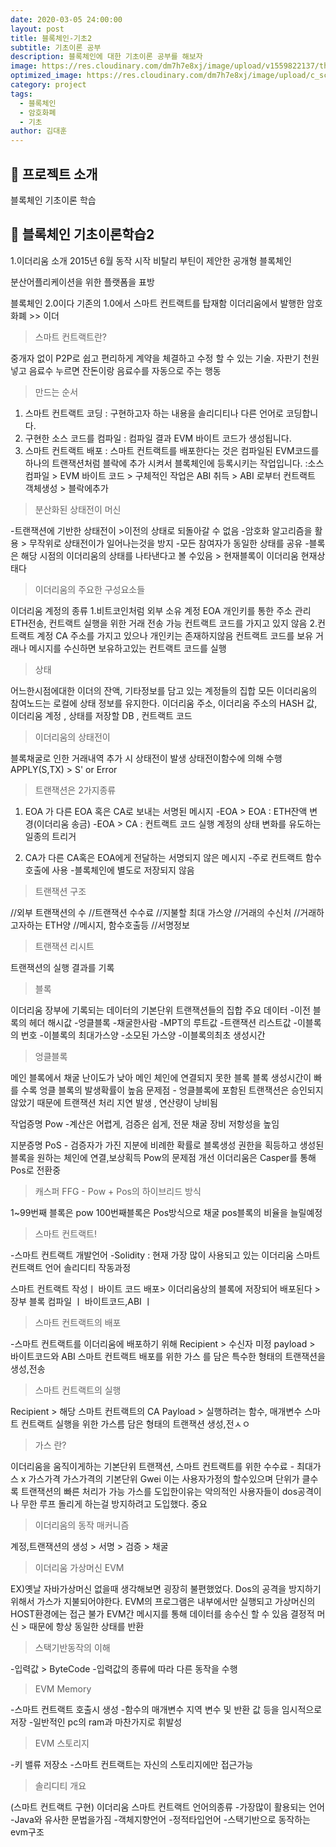 ```yaml
---
date: 2020-03-05 24:00:00
layout: post
title: 블록체인-기초2
subtitle: 기초이론 공부
description: 블록체인에 대한 기초이론 공부를 해보자
image: https://res.cloudinary.com/dm7h7e8xj/image/upload/v1559822137/theme11_vei7iw.jpg
optimized_image: https://res.cloudinary.com/dm7h7e8xj/image/upload/c_scale,w_380/v1559822137/theme11_vei7iw.jpg
category: project
tags:
  - 블록체인
  - 암호화폐
  - 기초
author: 김대훈
---
```


## 🎤 프로젝트 소개

블록체인 기초이론 학습

## 🎤 블록체인 기초이론학습2

1.이더리움 소개
2015년 6월 동작 시작 비탈리 부틴이 제안한 공개형 블록체인

분산어플리케이션을 위한 플랫폼을 표방

블록체인 2.0이다 기존의 1.0에서 스마트 컨트랙트를 탑재함
이더리움에서 발행한 암호화폐 >> 이더

> 스마트 컨트랙트란?

중개자 없이 P2P로 쉽고 편리하게 계약을 체결하고 수정 할 수 있는 기술.
자판기 천원 넣고 음료수 누르면 잔돈이랑 음료수를 자동으로 주는 행동

> 만드는 순서

1. 스마트 컨트랙트 코딩 : 구현하고자 하는 내용을 솔리디티나 다른 언어로 코딩합니다.
2. 구현한 소스 코드를 컴파일 : 컴파일 결과 EVM 바이트 코드가 생성됩니다.
3. 스마트 컨트랙트 배포 : 스마트 컨트랙트를 배포한다는 것은 컴파일된 EVM코드를 하나의 트랜잭션처럼 블락에 추가
   시켜서 블록체인에 등록시키는 작업입니다.
   :소스 컴파일 > EVM 바이트 코드 > 구체적인 작업은 ABI 취득 > ABI 로부터 컨트랙트 객체생성 > 블락에추가

> 분산화된 상태전이 머신

-트랜잭션에 기반한 상태전이 >이전의 상태로 되돌아갈 수 없음 -암호화 알고리즘을 활용 > 무작위로 상태전이가 일어나는것을 방지 -모든 참여자가 동일한 상태를 공유 -블록은 해당 시점의 이더리움의 상태를 나타낸다고 볼 수있음 > 현재블록이 이더리움 현재상태다

> 이더리움의 주요한 구성요소들

이더리움 계정의 종류 1.비트코인처럼 외부 소유 계정 EOA
개인키를 통한 주소 관리
ETH전송, 컨트랙트 실행을 위한 거래 전송 가능
컨트랙트 코드를 가지고 있지 않음 2.컨트랙트 계정 CA
주소를 가지고 있으나 개인키는 존재하지않음
컨트랙트 코드를 보유
거래나 메시지를 수신하면 보유하고있는 컨트랙트 코드를 실행

> 상태

어느한시점에대한 이더의 잔액, 기타정보를 담고 있는 계정들의 집합
모든 이더리움의 참여노드는 로컬에 상태 정보를 유지한다.
이더리움 주소, 이더리움 주소의 HASH 값, 이더리움 계정 , 상태를 저장할 DB , 컨트랙트 코드

> 이더리움의 상태전이

블록채굴로 인한 거래내역 추가 시 상태전이 발생
상태전이함수에 의해 수행
APPLY(S,TX) > S' or Error

> 트랜잭션은 2가지종류

1. EOA 가 다른 EOA 혹은 CA로 보내는 서명된 메시지
   -EOA > EOA : ETH잔액 변경(이더리움 송금)
   -EOA > CA : 컨트랙트 코드 실행
   계정의 상태 변화를 유도하는 일종의 트리거

2. CA가 다른 CA혹은 EOA에게 전달하는 서명되지 않은 메시지 -주로 컨트랙트 함수 호출에 사용 -블록체인에 별도로 저장되지 않음

> 트랜잭션 구조

//외부 트랜잭션의 수
//트랜잭션 수수료
//지불할 최대 가스양
//거래의 수신처
//거래하고자하는 ETH양
//메시지, 함수호출등
//서명정보

> 트랜잭션 리시트

트랜잭션의 실행 결과를 기록

> 블록

이더리움 장부에 기록되는 데이터의 기본단위
트랜잭션들의 집합
주요 데이터 -이전 블록의 헤더 해시값 -엉클블록 -채굴한사람
-MPT의 루트값 -트랜잭션 리스트값 -이블록의 번호 -이블록의 최대가스양 -소모된 가스양 -이블록의최초 생성시간

> 엉클블록

메인 블록에서 채굴 난이도가 낮아 메인 체인에 연결되지 못한 블록
블록 생성시간이 빠를 수록 엉클 블록의 발생확률이 높음
문제점 - 엉클블록에 포함된 트랜잭션은 승인되지 않았기 때문에 트랜잭션 처리 지연 발생 , 연산량이 낭비됨

>

작업증명 Pow -계산은 어렵게, 검증은 쉽게, 전문 채굴 장비 저항성을 높임

지분증명 PoS - 검증자가 가진 지분에 비례한 확률로 블록생성 권한을 획등하고 생성된 블록을 원하는 체인에 연결,보상획득
Pow의 문제점 개선 이더리움은 Casper를 통해 Pos로 전환중

> 캐스퍼 FFG - Pow + Pos의 하이브리드 방식

1~99번째 블록은 pow 100번째블록은 Pos방식으로 채굴
pos블록의 비율을 늘릴예정

> 스마트 컨트랙트!

-스마트 컨트랙트 개발언어
-Solidity : 현재 가장 많이 사용되고 있는 이더리움 스마트 컨트랙트 언어
솔리디티 작동과정

스마트 컨트랙트 작성ㅣ 바이트 코드 배포> 이더리움상의 블록에 저장되어 배포된다 > 장부 블록
컴파일 ㅣ
바이트코드,ABI ㅣ

> 스마트 컨트랙트의 배포

-스마트 컨트랙트를 이더리움에 배포하기 위해
Recipient > 수신자 미정
payload > 바이트코드와 ABI
스마트 컨트랙트 배포를 위한 가스
를 담은 특수한 형태의 트랜잭션을 생성,전송

> 스마트 컨트랙트의 실행

Recipient > 해당 스마트 컨트랙트의 CA
Payload > 실행하려는 함수, 매개변수
스마트 컨트랙트 실행을 위한 가스름 담은 형태의 트랜잭션 생성,전ㅅㅇ

> 가스 란?

이더리움을 움직이게하는 기본단위
트랜잭션, 스마트 컨트랙트를 위한 수수료 - 최대가스 x 가스가격
가스가격의 기본단위 Gwei
이는 사용자가정의 할수있으며 단위가 클수록 트랜잭션의 빠른 처리가 가능
가스를 도입한이유는 악의적인 사용자들이 dos공격이나 무한 루프 돌리게 하는걸 방지하려고 도입했다. 중요

> 이더리움의 동작 매커니즘

계정,트랜잭션의 생성 > 서명 > 검증 > 채굴

> 이더리움 가상머신 EVM

EX)옛날 자바가상머신 없을때 생각해보면 굉장히 불편했었다.
Dos의 공격을 방지하기위해서 가스가 지불되어야한다.
EVM의 프로그램은 내부에서만 실행되고 가상머신의 HOST환경에는 접근 불가
EVM간 메시지를 통해 데이터를 송수신 할 수 있음
결정적 머신 > 때문에 항상 동일한 상태를 반환

> 스택기반동작의 이해

-입력값 > ByteCode -입력값의 종류에 따라 다른 동작을 수행

> EVM Memory

-스마트 컨트랙트 호출시 생성 -함수의 매개변수 지역 변수 및 반환 값 등을 임시적으로 저장 -일반적인 pc의 ram과 마찬가지로 휘발성

> EVM 스토리지

-키 밸류 저장소 -스마트 컨트랙트는 자신의 스토리지에만 접근가능

> 솔리디티 개요

(스마트 컨트랙트 구현)
이더리움 스마트 컨트랙트 언어의종류 -가장많이 활용되는 언어
-Java와 유사한 문법을가짐 -객체지향언어 -정적타입언어 -스택기반으로 동작하는 evm구조
